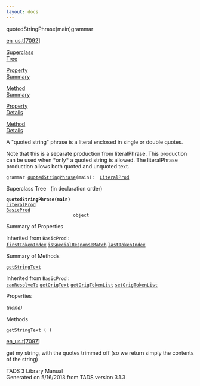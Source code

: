 ```yaml
---
layout: docs
---
```

<span class="title">quotedStringPhrase(main)</span><span class="type">grammar</span>

[en_us.t](../file/en_us.t.html)\[[7092](../source/en_us.t.html#7092)\]

[Superclass  
Tree](#_SuperClassTree_)

[Property  
Summary](#_PropSummary_)

[Method  
Summary](#_MethodSummary_)

[Property  
Details](#_Properties_)

[Method  
Details](#_Methods_)



A "quoted string" phrase is a literal enclosed in single or double
quotes.

Note that this is a separate production from literalPhrase. This
production can be used when \*only\* a quoted string is allowed. The
literalPhrase production allows both quoted and unquoted text.

`grammar `<span class="gramalt">[`quotedStringPhrase`](../object/quotedStringPhrase.html)`(main)`</span>` :   `[`LiteralProd`](../object/LiteralProd.html)



<span id="_SuperClassTree_"></span>



<span class="hdln">Superclass Tree</span>   (in declaration order)



**`quotedStringPhrase(main)`**  
[`LiteralProd`](../object/LiteralProd.html)  
[`BasicProd`](../object/BasicProd.html)  
`                         object`  
<span id="_PropSummary_"></span>



<span class="hdln">Summary of Properties</span>  







Inherited from `BasicProd` :  
[`firstTokenIndex`](../object/BasicProd.html#firstTokenIndex) [`isSpecialResponseMatch`](../object/BasicProd.html#isSpecialResponseMatch) [`lastTokenIndex`](../object/BasicProd.html#lastTokenIndex)

<span id="_MethodSummary_"></span>



<span class="hdln">Summary of Methods</span>  



[`getStringText`](#getStringText)



Inherited from `BasicProd` :  
[`canResolveTo`](../object/BasicProd.html#canResolveTo) [`getOrigText`](../object/BasicProd.html#getOrigText) [`getOrigTokenList`](../object/BasicProd.html#getOrigTokenList) [`setOrigTokenList`](../object/BasicProd.html#setOrigTokenList)

<span id="_Properties_"></span>



<span class="hdln">Properties</span>  



*(none)* <span id="_Methods_"></span>



<span class="hdln">Methods</span>  



<span id="getStringText"></span>

`getStringText ( )`

[en_us.t](../file/en_us.t.html)\[[7097](../source/en_us.t.html#7097)\]



get my string, with the quotes trimmed off (so we return simply the
contents of the string)





TADS 3 Library Manual  
Generated on 5/16/2013 from TADS version 3.1.3


